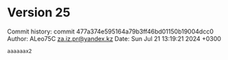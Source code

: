 # Version 25
 Commit history:
commit 477a374e595164a79b3ff46bd01150b19004dcc0
Author: ALeo75C <za.iz.pr@yandex.kz>
Date:   Sun Jul 21 13:19:21 2024 +0300

    aaaaaax2

